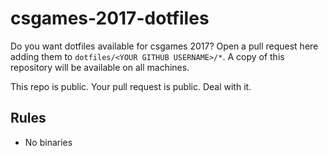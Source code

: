 # csgames-2017-dotfiles

Do you want dotfiles available for csgames 2017? Open a pull request here adding them to ``dotfiles/<YOUR GITHUB USERNAME>/*``. A copy of this repository will be available on all machines.

This repo is public. Your pull request is public. Deal with it.


## Rules
 - No binaries
